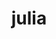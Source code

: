 ---
title: "julia"
layout: cache
categories: [package, develop]
meta: {"compilers": ["gcc@11.4.0"], "num_specs": 27, "num_specs_by_stack": {"e4s": 13, "root": 27, "tutorial": 14}, "oss": ["ubuntu22.04"], "platforms": ["linux"], "stacks": ["e4s", "root", "tutorial"], "targets": ["x86_64_v3"], "versions": ["1.11.2", "1.9.3"]}
spec_details: [{"compiler": "gcc@11.4.0", "hash": "3u3l5tbfdqhtvopb2lhcerltqcdefl37", "os": "ubuntu22.04", "platform": "linux", "size": "-", "stacks": ["e4s", "root"], "target": "x86_64_v3", "variants": ["build_system=makefile", "+openlibm", "+precompile"], "versions": ["1.11.2"]}, {"compiler": "gcc@11.4.0", "hash": "4pzq4yc7jk5hwblliat5up5iss4punnl", "os": "ubuntu22.04", "platform": "linux", "size": "-", "stacks": ["root", "tutorial"], "target": "x86_64_v3", "variants": ["build_system=makefile", "+openlibm", "patches:=00569f4", "+precompile"], "versions": ["1.9.3"]}, {"compiler": "gcc@11.4.0", "hash": "5hssphbhg5neetth3rfjjw76oawg7omm", "os": "ubuntu22.04", "platform": "linux", "size": "-", "stacks": ["e4s", "root"], "target": "x86_64_v3", "variants": ["build_system=makefile", "+openlibm", "+precompile"], "versions": ["1.11.2"]}, {"compiler": "gcc@11.4.0", "hash": "6eq2xytcriqfixgmmzlzgz6tq5nzhs67", "os": "ubuntu22.04", "platform": "linux", "size": "-", "stacks": ["e4s", "root"], "target": "x86_64_v3", "variants": ["build_system=makefile", "+openlibm", "+precompile"], "versions": ["1.11.2"]}, {"compiler": "gcc@11.4.0", "hash": "7mi2glu2phwpdjrf4333iofbnv3wnzbs", "os": "ubuntu22.04", "platform": "linux", "size": "-", "stacks": ["root", "tutorial"], "target": "x86_64_v3", "variants": ["build_system=makefile", "+openlibm", "patches:=00569f4", "+precompile"], "versions": ["1.9.3"]}, {"compiler": "gcc@11.4.0", "hash": "awr6xnhkai7xkoyoqzsd5gqppzqjvbzr", "os": "ubuntu22.04", "platform": "linux", "size": "-", "stacks": ["e4s", "root"], "target": "x86_64_v3", "variants": ["build_system=makefile", "+openlibm", "+precompile"], "versions": ["1.11.2"]}, {"compiler": "gcc@11.4.0", "hash": "bewlivqnhogfys2brfl4tc5mdtzfakvu", "os": "ubuntu22.04", "platform": "linux", "size": "-", "stacks": ["e4s", "root"], "target": "x86_64_v3", "variants": ["build_system=makefile", "+openlibm", "+precompile"], "versions": ["1.11.2"]}, {"compiler": "gcc@11.4.0", "hash": "bqvo23t7ps6ps54kb3aqq2x5ivyiq2pe", "os": "ubuntu22.04", "platform": "linux", "size": "-", "stacks": ["e4s", "root"], "target": "x86_64_v3", "variants": ["build_system=makefile", "+openlibm", "+precompile"], "versions": ["1.11.2"]}, {"compiler": "gcc@11.4.0", "hash": "br5cgdm2i6u4lkbqw6yovhysxflfdfrh", "os": "ubuntu22.04", "platform": "linux", "size": "-", "stacks": ["e4s", "root"], "target": "x86_64_v3", "variants": ["build_system=makefile", "+openlibm", "+precompile"], "versions": ["1.11.2"]}, {"compiler": "gcc@11.4.0", "hash": "cg6mk5oa7eedytnsbp22ntggvucwf7t5", "os": "ubuntu22.04", "platform": "linux", "size": "-", "stacks": ["e4s", "root"], "target": "x86_64_v3", "variants": ["build_system=makefile", "+openlibm", "+precompile"], "versions": ["1.11.2"]}, {"compiler": "gcc@11.4.0", "hash": "d7dkrvy6gyudy563ovjmksr4gr4pgbjz", "os": "ubuntu22.04", "platform": "linux", "size": "-", "stacks": ["e4s", "root"], "target": "x86_64_v3", "variants": ["build_system=makefile", "+openlibm", "+precompile"], "versions": ["1.11.2"]}, {"compiler": "gcc@11.4.0", "hash": "e7x7fs5atvxrlh7cw7smwtk3snhiepdx", "os": "ubuntu22.04", "platform": "linux", "size": "-", "stacks": ["root", "tutorial"], "target": "x86_64_v3", "variants": ["build_system=makefile", "+openlibm", "patches:=00569f4", "+precompile"], "versions": ["1.9.3"]}, {"compiler": "gcc@11.4.0", "hash": "ewcopxxq4abj35iwmkmg3om4dk45rq5v", "os": "ubuntu22.04", "platform": "linux", "size": "-", "stacks": ["e4s", "root"], "target": "x86_64_v3", "variants": ["build_system=makefile", "+openlibm", "+precompile"], "versions": ["1.11.2"]}, {"compiler": "gcc@11.4.0", "hash": "frk3xocuu456mkf7dki5yzp4ow5y6tvr", "os": "ubuntu22.04", "platform": "linux", "size": "-", "stacks": ["root", "tutorial"], "target": "x86_64_v3", "variants": ["build_system=makefile", "+openlibm", "patches:=00569f4", "+precompile"], "versions": ["1.9.3"]}, {"compiler": "gcc@11.4.0", "hash": "fvyiossj2gc5kokk5gtflem5p2ns2klp", "os": "ubuntu22.04", "platform": "linux", "size": "-", "stacks": ["root", "tutorial"], "target": "x86_64_v3", "variants": ["build_system=makefile", "+openlibm", "patches:=00569f4", "+precompile"], "versions": ["1.9.3"]}, {"compiler": "gcc@11.4.0", "hash": "g4famwkvgyrx3lfykjiklqpsop2o6rbw", "os": "ubuntu22.04", "platform": "linux", "size": "-", "stacks": ["root", "tutorial"], "target": "x86_64_v3", "variants": ["build_system=makefile", "+openlibm", "patches:=00569f4", "+precompile"], "versions": ["1.9.3"]}, {"compiler": "gcc@11.4.0", "hash": "gkwdqgq25yefomy3pffnquotiiosfiuw", "os": "ubuntu22.04", "platform": "linux", "size": "-", "stacks": ["root", "tutorial"], "target": "x86_64_v3", "variants": ["build_system=makefile", "+openlibm", "patches:=00569f4", "+precompile"], "versions": ["1.9.3"]}, {"compiler": "gcc@11.4.0", "hash": "gtphd43bzytng7jqpl7qmemth2yhttpj", "os": "ubuntu22.04", "platform": "linux", "size": "-", "stacks": ["root", "tutorial"], "target": "x86_64_v3", "variants": ["build_system=makefile", "+openlibm", "patches:=00569f4", "+precompile"], "versions": ["1.9.3"]}, {"compiler": "gcc@11.4.0", "hash": "i3udyaxbl4gxcfwt74hs4afhqrrtwncm", "os": "ubuntu22.04", "platform": "linux", "size": "-", "stacks": ["e4s", "root"], "target": "x86_64_v3", "variants": ["build_system=makefile", "+openlibm", "+precompile"], "versions": ["1.11.2"]}, {"compiler": "gcc@11.4.0", "hash": "i6emj4k7kxb6yx3ac5ao5lfhdzfxc2xs", "os": "ubuntu22.04", "platform": "linux", "size": "-", "stacks": ["root", "tutorial"], "target": "x86_64_v3", "variants": ["build_system=makefile", "+openlibm", "patches:=00569f4", "+precompile"], "versions": ["1.9.3"]}, {"compiler": "gcc@11.4.0", "hash": "j2yp66bvxflk3qvjfgg5nywdvicwy3b3", "os": "ubuntu22.04", "platform": "linux", "size": "-", "stacks": ["e4s", "root"], "target": "x86_64_v3", "variants": ["build_system=makefile", "+openlibm", "+precompile"], "versions": ["1.11.2"]}, {"compiler": "gcc@11.4.0", "hash": "ktbihb3zb4vjekpziuoflhfws7uixexs", "os": "ubuntu22.04", "platform": "linux", "size": "-", "stacks": ["root", "tutorial"], "target": "x86_64_v3", "variants": ["build_system=makefile", "+openlibm", "patches:=00569f4", "+precompile"], "versions": ["1.9.3"]}, {"compiler": "gcc@11.4.0", "hash": "lsjgcbb4uxvtcpy6q24w46usf4jcdqmz", "os": "ubuntu22.04", "platform": "linux", "size": "-", "stacks": ["root", "tutorial"], "target": "x86_64_v3", "variants": ["build_system=makefile", "+openlibm", "patches:=00569f4", "+precompile"], "versions": ["1.9.3"]}, {"compiler": "gcc@11.4.0", "hash": "mc77ujpf6yb3hnmabb2pa6epiobztx6f", "os": "ubuntu22.04", "platform": "linux", "size": "-", "stacks": ["root", "tutorial"], "target": "x86_64_v3", "variants": ["build_system=makefile", "+openlibm", "patches:=00569f4", "+precompile"], "versions": ["1.9.3"]}, {"compiler": "gcc@11.4.0", "hash": "naldxg5bi3vro4hvkm7jo3rzhsb76uuh", "os": "ubuntu22.04", "platform": "linux", "size": "-", "stacks": ["root", "tutorial"], "target": "x86_64_v3", "variants": ["build_system=makefile", "+openlibm", "patches:=00569f4", "+precompile"], "versions": ["1.9.3"]}, {"compiler": "gcc@11.4.0", "hash": "ugekxlaluqpboefrqunfeq5ngkebhcmr", "os": "ubuntu22.04", "platform": "linux", "size": "-", "stacks": ["e4s", "root"], "target": "x86_64_v3", "variants": ["build_system=makefile", "+openlibm", "+precompile"], "versions": ["1.11.2"]}, {"compiler": "gcc@11.4.0", "hash": "v2qtwjaup44oldsbjnfi2c3hdijryam6", "os": "ubuntu22.04", "platform": "linux", "size": "-", "stacks": ["root", "tutorial"], "target": "x86_64_v3", "variants": ["build_system=makefile", "+openlibm", "patches:=00569f4", "+precompile"], "versions": ["1.9.3"]}]
---